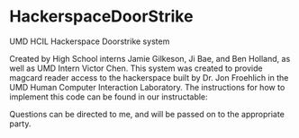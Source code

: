 HackerspaceDoorStrike
=====================

UMD HCIL Hackerspace Doorstrike system

Created by High School interns Jamie Gilkeson, Ji Bae, and Ben Holland, as well as UMD Intern Victor Chen. This system
was created to provide magcard reader access to the hackerspace built by Dr. Jon Froehlich in the UMD Human Computer 
Interaction Laboratory. The instructions for how to implement this code can be found in our instructable: 

Questions can be directed to me, and will be passed on to the appropriate party.

